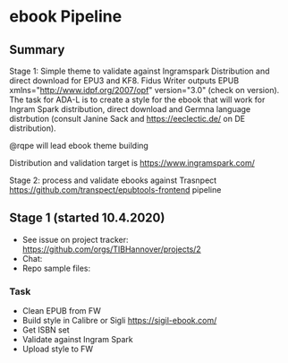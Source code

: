 # ebook Pipeline

## Summary

Stage 1: Simple theme to validate against Ingramspark Distribution and direct download for EPU3 and KF8. Fidus Writer outputs EPUB xmlns="http://www.idpf.org/2007/opf" version="3.0" (check on version). The task for ADA-L is to create a style for the ebook that will work for Ingram Spark distribution, direct download and Germna language distrbution (consult Janine Sack and https://eeclectic.de/ on DE distribution).

@rqpe will lead ebook theme building

Distribution and validation target is https://www.ingramspark.com/

Stage 2: process and validate ebooks against Trasnpect https://github.com/transpect/epubtools-frontend pipeline

## Stage 1 (started 10.4.2020)

  - See issue on project tracker: https://github.com/orgs/TIBHannover/projects/2
  - Chat: 
  - Repo sample files: 

### Task

  - Clean EPUB from FW
  - Build style in Calibre or Sigli https://sigil-ebook.com/
  - Get ISBN set
  - Validate against Ingram Spark
  - Upload style to FW
  
  
